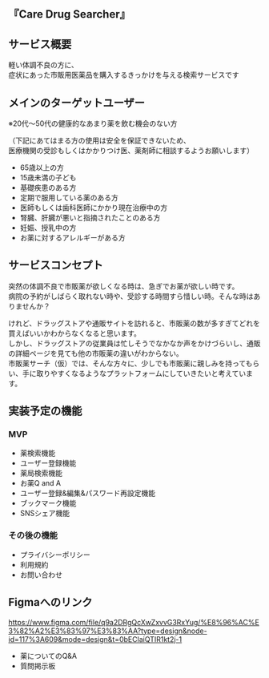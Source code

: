 ## 『Care Drug Searcher』

## サービス概要
軽い体調不良の方に、<br>
症状にあった市販用医薬品を購入するきっかけを与える検索サービスです<br>

##  メインのターゲットユーザー
※20代〜50代の健康的なあまり薬を飲む機会のない方<br>

（下記にあてはまる方の使用は安全を保証できないため、<br>
医療機関の受診もしくはかかりつけ医、薬剤師に相談するようお願いします）<br>

* 65歳以上の方<br>
* 15歳未満の子ども<br>
* 基礎疾患のある方<br>
* 定期で服用している薬のある方<br>
* 医師もしくは歯科医師にかかり現在治療中の方<br>
* 腎臓、肝臓が悪いと指摘されたことのある方<br>
* 妊娠、授乳中の方<br>
* お薬に対するアレルギーがある方<br>

##  サービスコンセプト

突然の体調不良で市販薬が欲しくなる時は、急ぎでお薬が欲しい時です。<br>
病院の予約がしばらく取れない時や、受診する時間すら惜しい時。そんな時はありませんか？<br>

けれど、ドラッグストアや通販サイトを訪れると、市販薬の数が多すぎてどれを買えばいいかわからなくなると思います。<br>
しかし、ドラッグストアの従業員は忙しそうでなかなか声をかけづらいし、通販の詳細ページを見ても他の市販薬の違いがわからない。<br>
市販薬サーチ（仮）では、そんな方々に、少しでも市販薬に親しみを持ってもらい、手に取りやすくなるようなプラットフォームにしていきたいと考えています。<br>

## 実装予定の機能

### MVP

* 薬検索機能<br>
* ユーザー登録機能<br>
* 薬局検索機能<br>
* お薬Q and A<br>
* ユーザー登録&編集&パスワード再設定機能<br>
* ブックマーク機能<br>
* SNSシェア機能<br>

### その後の機能

* プライバシーポリシー<br>
* 利用規約
* お問い合わせ<br>

## Figmaへのリンク
https://www.figma.com/file/q9a2DRgQcXwZxvvG3RxYug/%E8%96%AC%E3%82%A2%E3%83%97%E3%83%AA?type=design&node-id=117%3A609&mode=design&t=0bEClaiQTIR1kt2j-1

* 薬についてのQ&A
* 質問掲示板